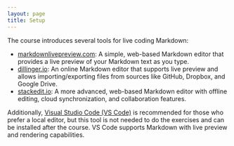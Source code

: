 ```yaml
---
layout: page
title: Setup
---
```


The course introduces several tools for live coding Markdown:

* [markdownlivepreview.com](https://markdownlivepreview.com/): A simple, web-based Markdown editor that provides a live preview of your Markdown text as you type.
* [dillinger.io](https://dillinger.io/): An online Markdown editor that supports live preview and allows importing/exporting files from sources like GitHub, Dropbox, and Google Drive.
* [stackedit.io](https://stackedit.io/app#): A more advanced, web-based Markdown editor with offline editing, cloud synchronization, and collaboration features.

Additionally, [Visual Studio Code (VS Code)](https://code.visualstudio.com/) is recommended for those who prefer a local editor, but this tool is not needed to do the exercises and can be installed after the course. VS Code supports Markdown with live preview and rendering capabilities.
